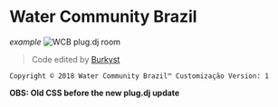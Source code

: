 # Water Community Brazil

*example*
![WCB plug.dj room](https://imgur.com/wSg5EUm.jpg)
> Code edited by [Burkyst](https://plug.dj/@/burkyst)

```Copyright © 2018 Water Community Brazil™ Customização Version: 1```

**OBS: Old CSS before the new plug.dj update**
